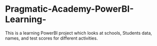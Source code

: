 # Pragmatic-Academy-PowerBI-Learning-
This is a learning PowerBI project which looks at schools, Students data, names, and test scores for different activities. 
